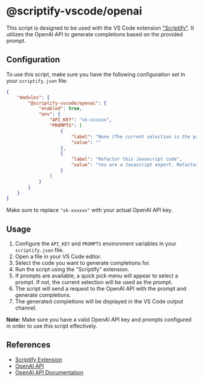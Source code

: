# @scriptify-vscode/openai

This script is designed to be used with the VS Code extension ["Scriptify"](https://marketplace.visualstudio.com/items?itemName=scriptify.scriptify). It utilizes the OpenAI API to generate completions based on the provided prompt.

## Configuration

To use this script, make sure you have the following configuration set in your `scriptify.json` file:

```json
{
    "modules": {
        "@scriptify-vscode/openai": {
            "enabled": true,
            "env": {
                "API_KEY": "sk-xxxxxx",
                "PROMPTS": [
                    {
                        "label": "None (The current selection is the prompt.)",
                        "value": ""
                    },
                    {
                        "label": "Refactor this Javascript code",
                        "value": "You are a Javascript expert. Refactors and optimizes this code."
                    }
                ]
            }
        }
    }
}
```

Make sure to replace `"sk-xxxxxx"` with your actual OpenAI API key.

## Usage

1. Configure the `API_KEY` and `PROMPTS` environment variables in your `scriptify.json` file.
2. Open a file in your VS Code editor.
3. Select the code you want to generate completions for.
4. Run the script using the "Scriptify" extension.
5. If prompts are available, a quick pick menu will appear to select a prompt. If not, the current selection will be used as the prompt.
7. The script will send a request to the OpenAI API with the prompt and generate completions.
8. The generated completions will be displayed in the VS Code output channel.

**Note:** Make sure you have a valid OpenAI API key and prompts configured in order to use this script effectively.

## References

- [Scriptify Extension](https://marketplace.visualstudio.com/items?itemName=scriptify.scriptify)
- [OpenAI API](https://openai.com/)
- [OpenAI API Documentation](https://docs.openai.com/)
